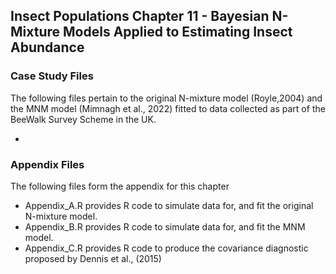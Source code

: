 ## Insect Populations Chapter 11 - Bayesian N-Mixture Models Applied to Estimating Insect Abundance 


### Case Study Files
The following files pertain to the original N-mixture model (Royle,2004) and the MNM model (Mimnagh et al., 2022) fitted to data collected as part of the BeeWalk Survey Scheme in the UK. 

* 


### Appendix Files
The following files form the appendix for this chapter
* Appendix_A.R provides R code to simulate data for, and fit the original N-mixture model.
* Appendix_B.R provides R code to simulate data for, and fit the MNM model.
* Appendix_C.R provides R code to produce the covariance diagnostic proposed by Dennis et al., (2015)
